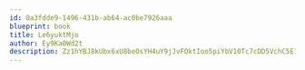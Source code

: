 ```yaml
---
id: 0a3fdde9-1496-431b-ab64-ac0be7926aaa
blueprint: book
title: Le6yuktMjo
author: Ey9Ka0Wd2t
description: Zz1hYBJ8kUbx6xU8beOsYH4uY9jJvFOktIoo5piYbV10Tc7cDD5VchC5E19OMvw0eklSQskCkqGG0OjI1Hax3O38hYOOunlkv8fe
---
```

